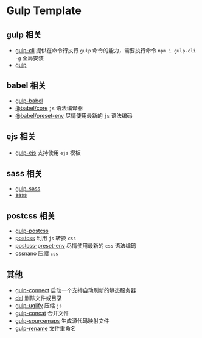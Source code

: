 # Gulp Template

## gulp 相关

- [gulp-cli](https://github.com/gulpjs/gulp-cli) 提供在命令行执行 `gulp` 命令的能力，需要执行命令 `npm i gulp-cli -g` 全局安装
- [gulp](https://github.com/gulpjs/gulp)

## babel 相关

- [gulp-babel](https://github.com/babel/gulp-babel)
- [@babel/core](https://babeljs.io/docs/en/babel-core) `js` 语法编译器
- [@babel/preset-env](https://babeljs.io/docs/en/babel-preset-env) 尽情使用最新的 `js` 语法编码

## ejs 相关

- [gulp-ejs](https://github.com/rogeriopvl/gulp-ejs) 支持使用 `ejs` 模板

## sass 相关

- [gulp-sass](https://github.com/dlmanning/gulp-sass)
- [sass](https://github.com/sass/dart-sass)

## postcss 相关

- [gulp-postcss](https://github.com/postcss/gulp-postcss)
- [postcss](https://github.com/postcss/postcss) 利用 `js` 转换 `css`
- [postcss-preset-env](https://github.com/csstools/postcss-preset-env) 尽情使用最新的 `css` 语法编码
- [cssnano](https://github.com/cssnano/cssnano) 压缩 `css`

## 其他

- [gulp-connect](https://github.com/avevlad/gulp-connect) 启动一个支持自动刷新的静态服务器
- [del](https://github.com/sindresorhus/del) 删除文件或目录
- [gulp-uglify](https://github.com/terinjokes/gulp-uglify) 压缩 `js`
- [gulp-concat](https://github.com/gulp-community/gulp-concat) 合并文件
- [gulp-sourcemaps](https://github.com/gulp-sourcemaps/gulp-sourcemaps) 生成源代码映射文件
- [gulp-rename](https://github.com/hparra/gulp-rename) 文件重命名
